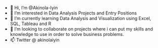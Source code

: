 - 👋 Hi, I’m @Akinola-Iyin
- 👀 I’m interested in Data Analysis Projects and Entry Positions
- 🌱 I’m currently learning Data Analysis and Visualization using Excel, SQL, Tableau and R
- 💞️ I’m looking to collaborate on projects where i can put my skills and knowledge to use in order to solve business problems.
- 📫 Twitter @ akinolaiyin

<!---
Akinola-Iyin/Akinola-Iyin is a ✨ special ✨ repository because its `README.md` (this file) appears on your GitHub profile.
You can click the Preview link to take a look at your changes.
--->
